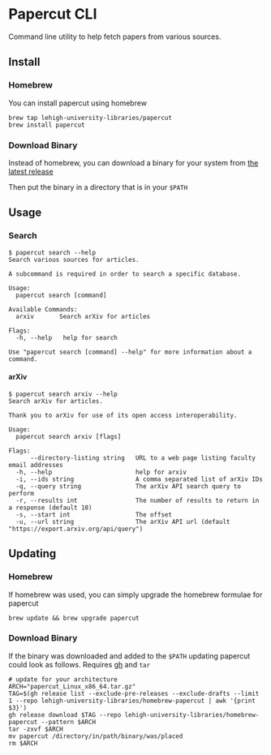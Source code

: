 # Papercut CLI

Command line utility to help fetch papers from various sources.

## Install

### Homebrew

You can install papercut using homebrew

```
brew tap lehigh-university-libraries/papercut
brew install papercut
```

### Download Binary

Instead of homebrew, you can download a binary for your system from [the latest release](https://github.com/lehigh-university-libraries/homebrew-papercut/releases/latest)

Then put the binary in a directory that is in your `$PATH`

## Usage

### Search
```
$ papercut search --help
Search various sources for articles.

A subcommand is required in order to search a specific database.

Usage:
  papercut search [command]

Available Commands:
  arxiv       Search arXiv for articles

Flags:
  -h, --help   help for search

Use "papercut search [command] --help" for more information about a command.
```

#### arXiv

```
$ papercut search arxiv --help
Search arXiv for articles.

Thank you to arXiv for use of its open access interoperability.

Usage:
  papercut search arxiv [flags]

Flags:
      --directory-listing string   URL to a web page listing faculty email addresses
  -h, --help                       help for arxiv
  -i, --ids string                 A comma separated list of arXiv IDs
  -q, --query string               The arXiv API search query to perform
  -r, --results int                The number of results to return in a response (default 10)
  -s, --start int                  The offset
  -u, --url string                 The arXiv API url (default "https://export.arxiv.org/api/query")
```

## Updating

### Homebrew

If homebrew was used, you can simply upgrade the homebrew formulae for papercut

```
brew update && brew upgrade papercut
```

### Download Binary

If the binary was downloaded and added to the `$PATH` updating papercut could look as follows. Requires [gh](https://cli.github.com/manual/installation) and `tar`

```
# update for your architecture
ARCH="papercut_Linux_x86_64.tar.gz"
TAG=$(gh release list --exclude-pre-releases --exclude-drafts --limit 1 --repo lehigh-university-libraries/homebrew-papercut | awk '{print $3}')
gh release download $TAG --repo lehigh-university-libraries/homebrew-papercut --pattern $ARCH
tar -zxvf $ARCH
mv papercut /directory/in/path/binary/was/placed
rm $ARCH
```
